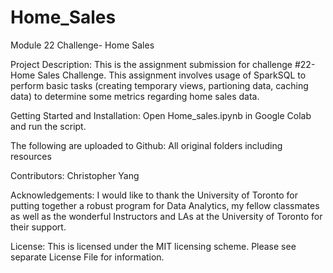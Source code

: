 # Home_Sales
Module 22 Challenge- Home Sales 

Project Description: This is the assignment submission for challenge #22- Home Sales Challenge. This assignment involves usage of SparkSQL to perform basic tasks (creating temporary views, partioning data, caching data) to determine some metrics regarding home sales data. 

Getting Started and Installation: Open Home_sales.ipynb in Google Colab and run the script. 

The following are uploaded to Github: All original folders including resources

Contributors: Christopher Yang

Acknowledgements: I would like to thank the University of Toronto for putting together a robust program for Data Analytics, my fellow classmates as well as the wonderful Instructors and LAs at the University of Toronto for their support.

License: This is licensed under the MIT licensing scheme. Please see separate License File for information.